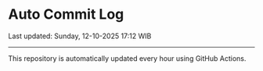# Auto Commit Log

Last updated: Sunday, 12-10-2025 17:12 WIB

---

This repository is automatically updated every hour using GitHub Actions.
